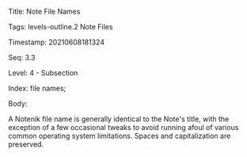 Title:  Note File Names

Tags:   levels-outline.2 Note Files

Timestamp: 20210608181324

Seq:    3.3

Level:  4 - Subsection

Index:  file names; 

Body: 

A Notenik file name is generally identical to the Note's title, with the exception of a few occasional tweaks to avoid running afoul of various common operating system limitations. Spaces and capitalization are preserved. 
